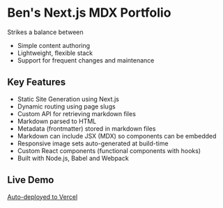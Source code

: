 # Ben's Next.js MDX Portfolio

Strikes a balance between 
- Simple content authoring
- Lightweight, flexible stack
- Support for frequent changes and maintenance

## Key Features

- Static Site Generation using Next.js
- Dynamic routing using page slugs
- Custom API for retrieving markdown files
- Markdown parsed to HTML
- Metadata (frontmatter) stored in markdown files
- Markdown can include JSX (MDX) so components can be embedded
- Responsive image sets auto-generated at build-time
- Custom React components (functional components with hooks)
- Built with Node.js, Babel and Webpack

## Live Demo

[Auto-deployed to Vercel](https://vercel.com/bensbits91/next-mdx-portfolio)